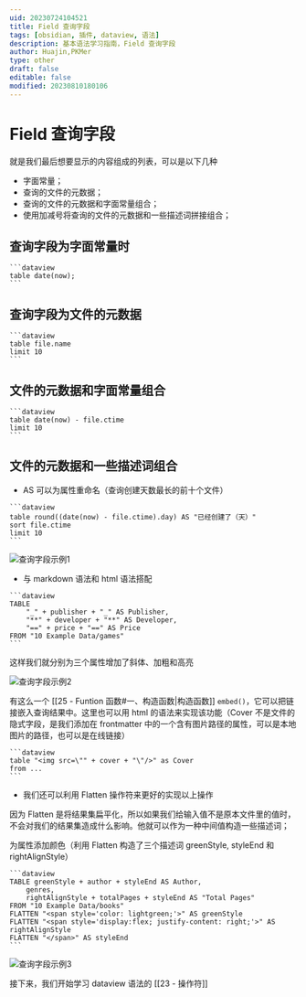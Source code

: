 ```yaml
---
uid: 20230724104521
title: Field 查询字段
tags: [obsidian, 插件, dataview, 语法]
description: 基本语法学习指南，Field 查询字段
author: Huajin,PKMer
type: other
draft: false
editable: false
modified: 20230810180106
---
```


# Field 查询字段

就是我们最后想要显示的内容组成的列表，可以是以下几种

- 字面常量；
- 查询的文件的元数据；
- 查询的文件的元数据和字面常量组合；
- 使用加减号将查询的文件的元数据和一些描述词拼接组合；

## 查询字段为字面常量时

`````
```dataview
table date(now);
```
`````

## 查询字段为文件的元数据

`````
```dataview
table file.name
limit 10
```
`````

## 文件的元数据和字面常量组合

`````
```dataview
table date(now) - file.ctime
limit 10
```
`````

## 文件的元数据和一些描述词组合

- AS 可以为属性重命名（查询创建天数最长的前十个文件）

`````
```dataview
table round((date(now) - file.ctime).day) AS "已经创建了（天）"
sort file.ctime
limit 10 
```
`````

![查询字段示例1](https://cdn.pkmer.cn/images/%E6%9F%A5%E8%AF%A2%E5%AD%97%E6%AE%B5%E7%A4%BA%E4%BE%8B1.png!pkmer)

- 与 markdown 语法和 html 语法搭配

`````
```dataview
TABLE 
	"_" + publisher + "_" AS Publisher,
	"**" + developer + "**" AS Developer,
    "==" + price + "==" AS Price
FROM "10 Example Data/games"
```
`````

这样我们就分别为三个属性增加了斜体、加粗和高亮

![查询字段示例2](https://cdn.pkmer.cn/images/%E6%9F%A5%E8%AF%A2%E5%AD%97%E6%AE%B5%E7%A4%BA%E4%BE%8B2.png!pkmer)

有这么一个 [[25 - Funtion 函数#一、构造函数|构造函数]] `embed()`，它可以把链接嵌入查询结果中。这里也可以用 html 的语法来实现该功能（Cover 不是文件的隐式字段，是我们添加在 frontmatter 中的一个含有图片路径的属性，可以是本地图片的路径，也可以是在线链接）

`````
```dataview
table "<img src=\"" + cover + "\"/>" as Cover
from ...
```
`````

- 我们还可以利用 Flatten 操作符来更好的实现以上操作

因为 Flatten 是将结果集扁平化，所以如果我们给输入值不是原本文件里的值时，不会对我们的结果集造成什么影响。他就可以作为一种中间值构造一些描述词；

为属性添加颜色（利用 Flatten 构造了三个描述词 greenStyle, styleEnd 和 rightAlignStyle）

`````
```dataview
TABLE greenStyle + author + styleEnd AS Author, 
	genres, 
	rightAlignStyle + totalPages + styleEnd AS "Total Pages"
FROM "10 Example Data/books"
FLATTEN "<span style='color: lightgreen;'>" AS greenStyle
FLATTEN "<span style='display:flex; justify-content: right;'>" AS rightAlignStyle
FLATTEN "</span>" AS styleEnd
```
`````

![查询字段示例3](https://cdn.pkmer.cn/images/%E6%9F%A5%E8%AF%A2%E5%AD%97%E6%AE%B5%E7%A4%BA%E4%BE%8B3.png!pkmer)

接下来，我们开始学习 dataview 语法的 [[23 - 操作符]]